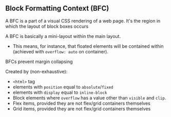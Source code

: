 
## Block Formatting Context (BFC)
A BFC is a part of a visual CSS rendering of a web page. It's the region in which the layout of block boxes occurs

A BFC is basically a mini-layout within the main layout.
- This means, for instance, that floated elements will be contained within (achieved with `overflow: auto` on container).

BFCs prevent margin collapsing

Created by (non-exhaustive):
- `<html>` tag
- elements with `position` equal to `absolute`/`fixed`
- elements with `display` equal to `inline-block`
- Block elements where `overflow` has a value other than `visible` and `clip`.
- Flex items, provided they are not flex/grid containers themselves
- Grid items, provided they are not flex/grid containers themselves